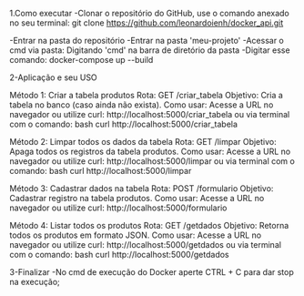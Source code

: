 1.Como executar
-Clonar o repositório do GitHub, use o comando anexado no seu terminal:
  git clone https://github.com/leonardoienh/docker_api.git

-Entrar na pasta do repositório
-Entrar na pasta 'meu-projeto'
-Acessar o cmd via pasta: Digitando 'cmd' na barra de diretório da pasta
-Digitar esse comando: docker-compose up --build


2-Aplicação e seu USO

Método 1: Criar a tabela produtos
Rota: GET /criar_tabela
Objetivo: Cria a tabela no banco (caso ainda não exista).
Como usar: Acesse a URL no navegador ou utilize curl:
http://localhost:5000/criar_tabela
ou via terminal com o comando:
bash curl http://localhost:5000/criar_tabela

Método 2: Limpar todos os dados da tabela
Rota: GET /limpar
Objetivo: Apaga todos os registros da tabela produtos.
Como usar: Acesse a URL no navegador ou utilize curl:
http://localhost:5000/limpar
ou via terminal com o comando:
bash curl http://localhost:5000/limpar

Método 3: Cadastrar dados na tabela
Rota: POST /formulario
Objetivo: Cadastrar registro na tabela produtos.
Como usar: Acesse a URL no navegador ou utilize curl:
http://localhost:5000/formulario

Método 4: Listar todos os produtos
Rota: GET /getdados
Objetivo: Retorna todos os produtos em formato JSON.
Como usar: Acesse a URL no navegador ou utilize curl:
http://localhost:5000/getdados
ou via terminal com o comando:
bash curl http://localhost:5000/getdados

3-Finalizar
-No cmd de execução do Docker aperte CTRL + C para dar stop na execução;
